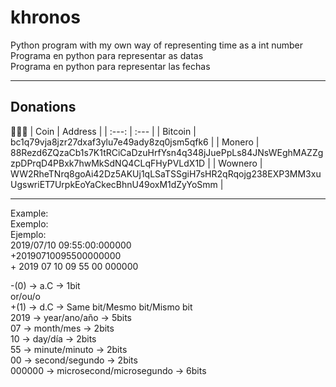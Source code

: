 # khronos
Python program with my own way of representing time as a int number  
Programa en python para representar as datas  
Programa en python para representar las fechas  

----

## Donations
🙇🙇‍♀
| Coin 		| Address 										                                                    |
| :---:     | :---                                                                                              |
| Bitcoin   | bc1q79vja8jzr27dxaf3ylu7e49ady8zq0jsm5qfk6                                                        |
| Monero    | 88Rezd6ZQzaCb1s7K1tRCiCaDzuHrfYsn4q348jJuePpLs84JNsWEghMAZZgzpDPrqD4PBxk7hwMkSdNQ4CLqFHyPVLdX1D   |
| Wownero   | WW2RheTNrq8goAi42Dz5AKUj1qLSaTSSgiH7sHR2qRqojg238EXP3MM3xuUgswriET7UrpkEoYaCkecBhnU49oxM1dZyYoSmm |

------------------
Example:  
Exemplo:  
Ejemplo:  
2019/07/10 09:55:00:000000  
+20190710095500000000  
\+ 2019 07 10 09 55 00 000000  

-(0)        → a.C                       → 1bit  
or/ou/o  
+(1)        → d.C                       → Same bit/Mesmo bit/Mismo bit  
2019        → year/ano/año              → 5bits  
07          → month/mes                 → 2bits  
10          → day/día                   → 2bits  
55          → minute/minuto             → 2bits  
00          → second/segundo            → 2bits  
000000      → microsecond/microsegundo  → 6bits  
